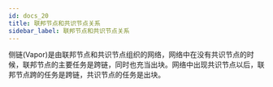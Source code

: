 ```yaml
---
id: docs_20
title: 联邦节点和共识节点关系
sidebar_label: 联邦节点和共识节点关系
---
```


侧链(Vapor)是由联邦节点和共识节点组织的网络，网络中在没有共识节点的时候，联邦节点的主要任务是跨链，同时也充当出块。网络中出现共识节点以后，联邦节点跨的任务是跨链，共识节点的任务是出块。
